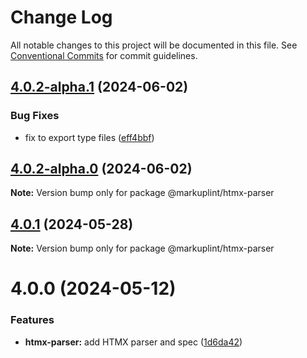 # Change Log

All notable changes to this project will be documented in this file.
See [Conventional Commits](https://conventionalcommits.org) for commit guidelines.

## [4.0.2-alpha.1](https://github.com/markuplint/markuplint/compare/@markuplint/htmx-parser@4.0.2-alpha.0...@markuplint/htmx-parser@4.0.2-alpha.1) (2024-06-02)


### Bug Fixes

* fix to export type files ([eff4bbf](https://github.com/markuplint/markuplint/commit/eff4bbfd127574809dc5e15d7cafe87699758ee0))





## [4.0.2-alpha.0](https://github.com/markuplint/markuplint/compare/@markuplint/htmx-parser@4.0.1...@markuplint/htmx-parser@4.0.2-alpha.0) (2024-06-02)

**Note:** Version bump only for package @markuplint/htmx-parser

## [4.0.1](https://github.com/markuplint/markuplint/compare/@markuplint/htmx-parser@4.0.0...@markuplint/htmx-parser@4.0.1) (2024-05-28)

**Note:** Version bump only for package @markuplint/htmx-parser

# 4.0.0 (2024-05-12)

### Features

- **htmx-parser:** add HTMX parser and spec ([1d6da42](https://github.com/markuplint/markuplint/commit/1d6da421366d2f132b4ecf314b86d15b52d8dabd))
